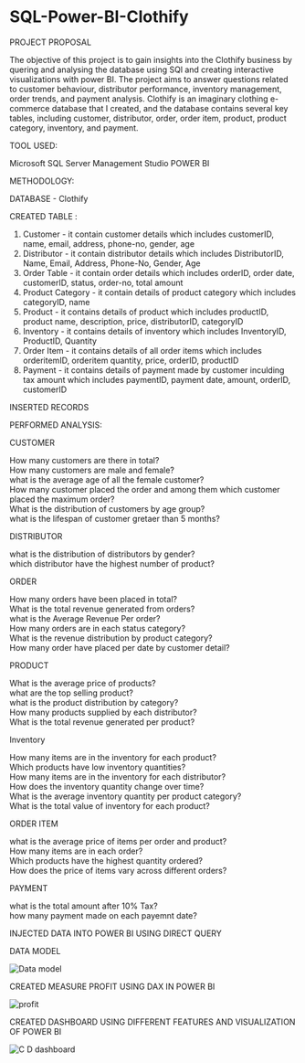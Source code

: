 # SQL-Power-BI-Clothify

PROJECT PROPOSAL

The objective of this project is to gain insights into the Clothify business by quering and analysing the database using SQl and creating interactive visualizations with power BI. The project aims to answer questions related to customer behaviour, distributor performance, inventory management, order trends, and payment analysis. 
Clothify is an imaginary clothing e-commerce database that I created, and the database contains several key tables, including customer, distributor, order, order item, product, product category, inventory, and payment. 

TOOL USED:

  Microsoft SQL Server Management Studio
  POWER BI

METHODOLOGY: 

DATABASE - Clothify

CREATED TABLE :

  1. Customer - it contain customer details which includes customerID, name, email, address, phone-no, gender, age <br>
  2. Distributor - it contain distributor details which includes DistributorID, Name, Email, Address, Phone-No, Gender, Age <br>
  3. Order Table - it contain order details which includes orderID, order date, customerID, status, order-no, total amount <br>
  4. Product Category - it contain details of product category which includes categoryID, name <br>
  5. Product - it contains details of product which includes productID, product name, description, price, distributorID, categoryID <br>
  6. Inventory - it contains details of inventory which includes InventoryID, ProductID, Quantity <br>
  7. Order Item - it contains details of all order items which includes orderitemID, orderitem quantity, price, orderID, productID <br>
  8. Payment - it contains details of payment made by customer inculding tax amount which includes paymentID, payment date, amount, orderID, customerID <br>

INSERTED RECORDS 

PERFORMED ANALYSIS:

CUSTOMER <br>

   How many customers are there in total? <br>
   How many customers are male and female? <br>
   what is the average age of all the female customer? <br>
   How many customer placed the order and among them which customer placed the maximum order? <br>
   What is the distribution of customers by age group? <br>
   what is the lifespan of customer gretaer than 5 months? <br>
       
DISTRIBUTOR <br>

   what is the distribution of distributors by gender? <br>
   which distributor have the highest number of product? <br>
       
ORDER <br>

   How many orders have been placed in total? <br>
   What is the total revenue generated from orders? <br>
   what is the Average Revenue Per order? <br>
   How many orders are in each status category? <br>
   What is the revenue distribution by product category? <br>
   How many order have placed per date by customer detail? <br>
     
PRODUCT <br>

   What is the average price of products? <br>
   what are the top selling product? <br>
   what is the product distribution by category? <br>
   How many products supplied by each distributor? <br>
   What is the total revenue generated per product? <br>
     
Inventory <br>

   How many items are in the inventory for each product? <br>
   Which products have low inventory quantities? <br>
   How many items are in the inventory for each distributor? <br>
   How does the inventory quantity change over time? <br>
   What is the average inventory quantity per product category? <br>
   What is the total value of inventory for each product? <br>
      
ORDER ITEM <br>

   what is the average price of items per order and product? <br>
   How many items are in each order? <br>
   Which products have the highest quantity ordered? <br>
   How does the price of items vary across different orders? <br>
      
PAYMENT <br>

   what is the total amount after 10% Tax? <br>
   how many payment made on each payemnt date? <br>
      
INJECTED DATA INTO POWER BI USING DIRECT QUERY 
 
DATA MODEL

![Data model](https://github.com/jhanvikamani/SQL-Power-BI-Clothify/assets/49193372/bf0f6d8a-6761-4561-8839-2e7204c75c91)


CREATED MEASURE PROFIT USING DAX IN POWER BI

![profit](https://github.com/jhanvikamani/SQL-Power-BI-Clothify/assets/49193372/be9e2b16-35b6-4b0f-8fea-eec8a8f09ba9)


CREATED DASHBOARD USING DIFFERENT FEATURES AND VISUALIZATION OF POWER BI

![C D dashboard](https://github.com/jhanvikamani/SQL-Power-BI-Clothify/assets/49193372/9f1a89c5-3ef8-4505-bfe0-8457054de461)

  
